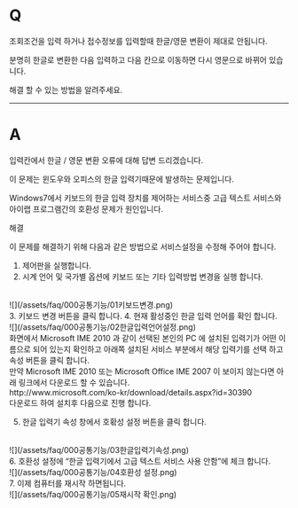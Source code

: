 # Q

조회조건을 입력 하거나 접수정보를 입력할때 한글/영문 변환이 제대로 안됩니다.

분명히 한글로 변환한 다음 입력하고 다음 칸으로 이동하면 다시 영문으로 바뀌어 있습니다.

해결 할 수 있는 방법을 알려주세요.

***

# A
입력칸에서 한글 / 영문 변환 오류에 대해 답변 드리겠습니다.

이 문제는 윈도우와 오피스의 한글 입력기때문에 발생하는 문제입니다.

Windows7에서 키보드의 한글 입력 장치를 제어하는 서비스중 고급 텍스트 서비스와 아이랩 프로그램간의 호환성 문제가 원인입니다.

해결

이 문제를 해결하기 위해 다음과 같은 방법으로 서비스설정을 수정해 주어야 합니다.
1. 제어판을 실행합니다.
2. 시계 언어 및 국가별 옵션에 키보드 또는 기타 입력방법 변경을 실행 합니다.
<br>
![](/assets/faq/000공통기능/01키보드변경.png)
<br>
3. 키보드 변경 버튼을 클릭 합니다.
4. 현재 활성중인 한글 입력 언어를 확인 합니다.
<br>
![](/assets/faq/000공통기능/02한글입력언어설정.png)
<br>
화면에서 Microsoft IME 2010 과 같이 선택된 본인의 PC 에 설치된 입력기가 어떤 이름으로 되어 있는지 확인하고 아래쪽 설치된 서비스 부분에서 해당 입력기를 선택 하고 속성 버튼을 클릭 합니다. 
<br>
만약 Microsoft IME 2010 또는 Microsoft Office IME 2007 이 보이지 않는다면 아래 링크에서 다운로드 할 수 있습니다.
<br>
http://www.microsoft.com/ko-kr/download/details.aspx?id=30390
<br>
다운로드 하여 설치후 다음으로 진행 합니다.
<br>

5. 한글 입력기 속성 창에서 호홖성 설정 버튼을 클릭 합니다.
<br>
![](/assets/faq/000공통기능/03한글입력기속성.png)
<br>
6. 호환성 설정에 “한글 입력기에서 고급 텍스트 서비스 사용 안함”에 체크 합니다.
<br>
![](/assets/faq/000공통기능/04호환성 설정.png)
<br>
7. 이제 컴퓨터를 재시작 하면됩니다.
<br>
![](/assets/faq/000공통기능/05재시작 확인.png)   